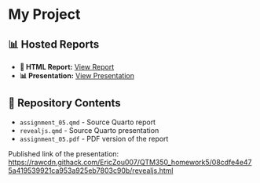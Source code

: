 # My Project

## 📊 Hosted Reports
- **📄 HTML Report:** [View Report](https://github.com/EricZou007/QTM350_homework5/blob/main/assignment_05.html)
- **📊 Presentation:** [View Presentation](https://github.com/EricZou007/QTM350_homework5/blob/main/revealjs.pdf)

## 📂 Repository Contents
- `assignment_05.qmd` - Source Quarto report
- `revealjs.qmd` - Source Quarto presentation
- `assignment_05.pdf` - PDF version of the report

Published link of the presentation: https://rawcdn.githack.com/EricZou007/QTM350_homework5/08cdfe4e475a419539921ca953a925eb7803c90b/revealjs.html
